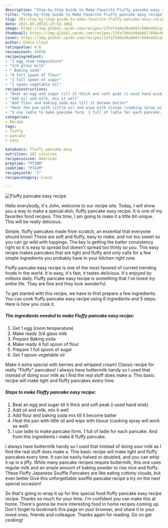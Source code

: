 ```yaml
---
description: "Step-by-Step Guide to Make Favorite Fluffy pancake easy recipe"
title: "Step-by-Step Guide to Make Favorite Fluffy pancake easy recipe"
slug: 383-step-by-step-guide-to-make-favorite-fluffy-pancake-easy-recipe
date: 2021-05-20T21:27:54.108Z
image: https://img-global.cpcdn.com/recipes/13fa73dda39ab687/680x482cq70/fluffy-pancake-easy-recipe-recipe-main-photo.jpg
thumbnail: https://img-global.cpcdn.com/recipes/13fa73dda39ab687/680x482cq70/fluffy-pancake-easy-recipe-recipe-main-photo.jpg
cover: https://img-global.cpcdn.com/recipes/13fa73dda39ab687/680x482cq70/fluffy-pancake-easy-recipe-recipe-main-photo.jpg
author: Eddie Lloyd
ratingvalue: 4.6
reviewcount: 45010
recipeingredient:
- "1 egg room temperature"
- "3/4 glass milk"
- " Baking soda"
- "4 full spoon of flour"
- "1 full spoon of sugar"
- "1 spoon vegetable oil"
recipeinstructions:
- "Beat an egg and sugar till it thick and soft peak (i used hand wisk)"
- "Add oil and milk, mix it well"
- "Add flour and baking soda mix till it become batter"
- "Heat the pan with little oil and wipe with tissue (cooking spray will work as well)"
- "I use ladle to make pancake form. 1 full of ladle for each pancake. And from this ingredients i make 8 fluffy pancake."
categories:
- Recipe
tags:
- fluffy
- pancake
- easy

katakunci: fluffy pancake easy 
nutrition: 187 calories
recipecuisine: American
preptime: "PT38M"
cooktime: "PT42M"
recipeyield: "3"
recipecategory: Lunch

---
```



![Fluffy pancake easy recipe](https://img-global.cpcdn.com/recipes/13fa73dda39ab687/680x482cq70/fluffy-pancake-easy-recipe-recipe-main-photo.jpg)

Hello everybody, it's John, welcome to our recipe site. Today, I will show you a way to make a special dish, fluffy pancake easy recipe. It is one of my favorites food recipes. This time, I am going to make it a little bit unique. This will be really delicious.

Simple, fluffy pancakes made from scratch, an essential that everyone should know! These are soft and fluffy, easy to make, and not too sweet so you can go wild with toppings. The key is getting the batter consistency right so it is easy to spread but doesn&#39;t spread too thinly so you. This easy recipe makes pancakes that are light and fluffy and only calls for a few simple ingredients you probably have in your kitchen right now.

Fluffy pancake easy recipe is one of the most favored of current trending foods in the world. It is easy, it's fast, it tastes delicious. It's enjoyed by millions daily. Fluffy pancake easy recipe is something that I've loved my entire life. They are fine and they look wonderful.


To get started with this recipe, we have to first prepare a few ingredients. You can cook fluffy pancake easy recipe using 6 ingredients and 5 steps. Here is how you cook it.

<!--inarticleads1-->

##### The ingredients needed to make Fluffy pancake easy recipe:

1. Get 1 egg (room temperature)
1. Make ready 3/4 glass milk
1. Prepare  Baking soda
1. Make ready 4 full spoon of flour
1. Prepare 1 full spoon of sugar
1. Get 1 spoon vegetable oil


Make it extra special with berries and whipped cream! Classic recipe for really &#34;Fluffy&#34; pancakes! I always have buttermilk handy so I used that instead of doing sour milk as I find the real stuff does make a. This basic recipe will make light and fluffy pancakes every time. 

<!--inarticleads2-->

##### Steps to make Fluffy pancake easy recipe:

1. Beat an egg and sugar till it thick and soft peak (i used hand wisk)
1. Add oil and milk, mix it well
1. Add flour and baking soda mix till it become batter
1. Heat the pan with little oil and wipe with tissue (cooking spray will work as well)
1. I use ladle to make pancake form. 1 full of ladle for each pancake. And from this ingredients i make 8 fluffy pancake.


I always have buttermilk handy so I used that instead of doing sour milk as I find the real stuff does make a. This basic recipe will make light and fluffy pancakes every time. It can be easily halved or doubled, and you can whip it up in a jiffy. While many pancake recipes require buttermilk, this one uses regular milk and an ample amount of baking powder to rise nice and fluffy. These Fluffy Japanese Souffle Pancakes are like eating cottony clouds, but even better Give this unforgettable souffle pancake recipe a try on the next special occasion! 

So that's going to wrap it up for this special food fluffy pancake easy recipe recipe. Thanks so much for your time. I'm confident you can make this at home. There's gonna be more interesting food in home recipes coming up. Don't forget to bookmark this page on your browser, and share it to your loved ones, friends and colleague. Thanks again for reading. Go on get cooking!
